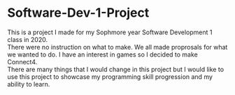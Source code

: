 # Software-Dev-1-Project
This is a project I made for my Sophmore year Software Development 1 class in 2020.  
There were no instruction on what to make. We all made proprosals for what we wanted to do. I have an interest in games so I decided to make Connect4.  
There are many things that I would change in this project but I would like to use this project to showcase my programming skill progression and my ability to learn.  
